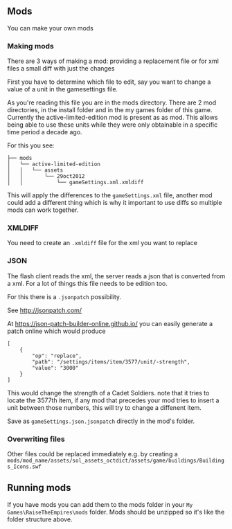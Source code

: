 ## Mods
You can make your own mods
### Making mods
There are 3 ways of making a mod: providing a replacement file or for xml files a small diff with just the changes

First you have to determine which file to edit, say you want to change a value of a unit in the gamesettings file.

As you're reading this file you are in the mods directory. There are 2 mod directories, in the install folder and in the my games folder of this game. Currently the active-limited-edition mod is present as as mod. This allows being able to use these units while they were only obtainable in a specific time period a decade ago.

For this you see:


```
├── mods
│   └── active-limited-edition
│   │   └── assets
│   │       └── 29oct2012
│   │           └── gameSettings.xml.xmldiff
```

This will apply the differences to the `gameSettings.xml` file, another mod could add a different thing which is why it important to use diffs so multiple mods can work together.

### XMLDIFF
You need to create an `.xmldiff` file for the xml you want to replace


### JSON
The flash client reads the xml, the server reads a json that is converted from a xml. For a lot of things this file needs to be edition too.

For this there is a `.jsonpatch` possibility. 

See http://jsonpatch.com/

At https://json-patch-builder-online.github.io/ you can easily generate a patch online which would produce

```
[
    {
        "op": "replace",
        "path": "/settings/items/item/3577/unit/-strength",
        "value": "3000"
    }
]
```
This would change the strength of a Cadet Soldiers. note that it tries to locate the 3577th item, if any mod that precedes your mod tries to insert a unit between those numbers, this will try to change a diffenent item.

Save as `gameSettings.json.jsonpatch` directly in the mod's folder.

### Overwriting files
Other files could be replaced immediately e.g. by creating a `mods/mod_name/assets/sol_assets_octdict/assets/game/buildings/Buildings_Icons.swf`

## Running mods
If you have mods you can add them to the mods folder in your `My Games\RaiseTheEmpires\mods` folder. Mods should be unzipped so it's like the folder structure above.

